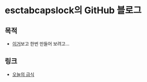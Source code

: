 # esctabcapslock의 GitHub 블로그

## 목적

- [이거](https://blog.chulgil.me/how-to-make-blog-using-github/)보고 한번 만들어 보려고...

## 링크

- [오늘의 급식](https://esctabcapslock.github.io/sasameal/index)
